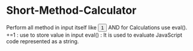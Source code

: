 # Short-Method-Calculator
Perform all method in input itself like   <input type="button" id="one"  value="1" onclick="form.input.value +=1"> AND for Calculations use eval().
+=1 : use to store value in input
eval() : It is used to evaluate JavaScript code represented as a string.
